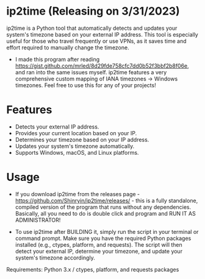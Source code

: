 # ip2time (Releasing on 3/31/2023)
ip2time is a Python tool that automatically detects and updates your system's timezone based on your external IP address. This tool is especially useful for those who travel frequently or use VPNs, as it saves time and effort required to manually change the timezone. 
- I made this program after reading https://gist.github.com/mrled/8d29fde758cfc7dd0b52f3bbf2b8f06e, and ran into the same issues myself. ip2time features a very comprehensive custom mapping of IANA timezones -> Windows timezones. Feel free to use this for any of your projects!

# Features
- Detects your external IP address.
- Provides your current location based on your IP.
- Determines your timezone based on your IP address.
- Updates your system's timezone automatically.
- Supports Windows, macOS, and Linux platforms.

# Usage
- If you download ip2time from the releases page - https://github.com/Shinryin/ip2time/releases/ - this is a fully standalone, compiled version of the program that runs without any dependencies. Basically, all you need to do is double click and program and RUN IT AS ADMINISTRATOR!

- To use ip2time after BUILDING it, simply run the script in your terminal or command prompt. Make sure you have the required Python packages installed (e.g., ctypes, platform, and requests). The script will then detect your external IP, determine your timezone, and update your system's timezone accordingly.

Requirements:
Python 3.x / ctypes, platform, and requests packages
